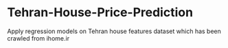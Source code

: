 # Tehran-House-Price-Prediction
Apply regression models on Tehran house features dataset which has been crawled from ihome.ir
